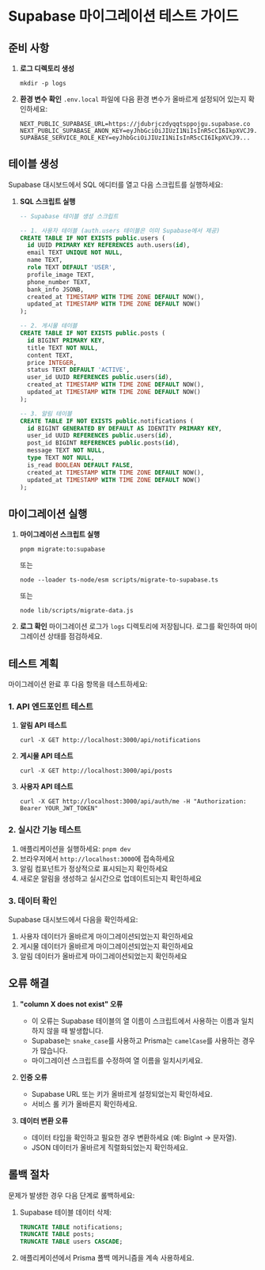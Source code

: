 # Supabase 마이그레이션 테스트 가이드

## 준비 사항

1. **로그 디렉토리 생성**
   ```
   mkdir -p logs
   ```

2. **환경 변수 확인**
   `.env.local` 파일에 다음 환경 변수가 올바르게 설정되어 있는지 확인하세요:
   ```
   NEXT_PUBLIC_SUPABASE_URL=https://jdubrjczdyqqtsppojgu.supabase.co
   NEXT_PUBLIC_SUPABASE_ANON_KEY=eyJhbGciOiJIUzI1NiIsInR5cCI6IkpXVCJ9...
   SUPABASE_SERVICE_ROLE_KEY=eyJhbGciOiJIUzI1NiIsInR5cCI6IkpXVCJ9...
   ```

## 테이블 생성

Supabase 대시보드에서 SQL 에디터를 열고 다음 스크립트를 실행하세요:

1. **SQL 스크립트 실행**
   ```sql
   -- Supabase 테이블 생성 스크립트

   -- 1. 사용자 테이블 (auth.users 테이블은 이미 Supabase에서 제공)
   CREATE TABLE IF NOT EXISTS public.users (
     id UUID PRIMARY KEY REFERENCES auth.users(id),
     email TEXT UNIQUE NOT NULL,
     name TEXT,
     role TEXT DEFAULT 'USER',
     profile_image TEXT,
     phone_number TEXT,
     bank_info JSONB,
     created_at TIMESTAMP WITH TIME ZONE DEFAULT NOW(),
     updated_at TIMESTAMP WITH TIME ZONE DEFAULT NOW()
   );

   -- 2. 게시물 테이블
   CREATE TABLE IF NOT EXISTS public.posts (
     id BIGINT PRIMARY KEY,
     title TEXT NOT NULL,
     content TEXT,
     price INTEGER,
     status TEXT DEFAULT 'ACTIVE',
     user_id UUID REFERENCES public.users(id),
     created_at TIMESTAMP WITH TIME ZONE DEFAULT NOW(),
     updated_at TIMESTAMP WITH TIME ZONE DEFAULT NOW()
   );

   -- 3. 알림 테이블
   CREATE TABLE IF NOT EXISTS public.notifications (
     id BIGINT GENERATED BY DEFAULT AS IDENTITY PRIMARY KEY,
     user_id UUID REFERENCES public.users(id),
     post_id BIGINT REFERENCES public.posts(id),
     message TEXT NOT NULL,
     type TEXT NOT NULL,
     is_read BOOLEAN DEFAULT FALSE,
     created_at TIMESTAMP WITH TIME ZONE DEFAULT NOW(),
     updated_at TIMESTAMP WITH TIME ZONE DEFAULT NOW()
   );
   ```

## 마이그레이션 실행

1. **마이그레이션 스크립트 실행**
   ```
   pnpm migrate:to:supabase
   ```
   또는
   ```
   node --loader ts-node/esm scripts/migrate-to-supabase.ts
   ```
   또는
   ```
   node lib/scripts/migrate-data.js
   ```

2. **로그 확인**
   마이그레이션 로그가 `logs` 디렉토리에 저장됩니다. 로그를 확인하여 마이그레이션 상태를 점검하세요.

## 테스트 계획

마이그레이션 완료 후 다음 항목을 테스트하세요:

### 1. API 엔드포인트 테스트

1. **알림 API 테스트**
   ```
   curl -X GET http://localhost:3000/api/notifications
   ```

2. **게시물 API 테스트**
   ```
   curl -X GET http://localhost:3000/api/posts
   ```

3. **사용자 API 테스트**
   ```
   curl -X GET http://localhost:3000/api/auth/me -H "Authorization: Bearer YOUR_JWT_TOKEN"
   ```

### 2. 실시간 기능 테스트

1. 애플리케이션을 실행하세요: `pnpm dev`
2. 브라우저에서 `http://localhost:3000`에 접속하세요
3. 알림 컴포넌트가 정상적으로 표시되는지 확인하세요
4. 새로운 알림을 생성하고 실시간으로 업데이트되는지 확인하세요

### 3. 데이터 확인

Supabase 대시보드에서 다음을 확인하세요:

1. 사용자 데이터가 올바르게 마이그레이션되었는지 확인하세요
2. 게시물 데이터가 올바르게 마이그레이션되었는지 확인하세요
3. 알림 데이터가 올바르게 마이그레이션되었는지 확인하세요

## 오류 해결

1. **"column X does not exist" 오류**
   - 이 오류는 Supabase 테이블의 열 이름이 스크립트에서 사용하는 이름과 일치하지 않을 때 발생합니다.
   - Supabase는 `snake_case`를 사용하고 Prisma는 `camelCase`를 사용하는 경우가 많습니다.
   - 마이그레이션 스크립트를 수정하여 열 이름을 일치시키세요.

2. **인증 오류**
   - Supabase URL 또는 키가 올바르게 설정되었는지 확인하세요.
   - 서비스 롤 키가 올바른지 확인하세요.

3. **데이터 변환 오류**
   - 데이터 타입을 확인하고 필요한 경우 변환하세요 (예: BigInt -> 문자열).
   - JSON 데이터가 올바르게 직렬화되었는지 확인하세요.

## 롤백 절차

문제가 발생한 경우 다음 단계로 롤백하세요:

1. Supabase 테이블 데이터 삭제:
   ```sql
   TRUNCATE TABLE notifications;
   TRUNCATE TABLE posts;
   TRUNCATE TABLE users CASCADE;
   ```

2. 애플리케이션에서 Prisma 폴백 메커니즘을 계속 사용하세요. 